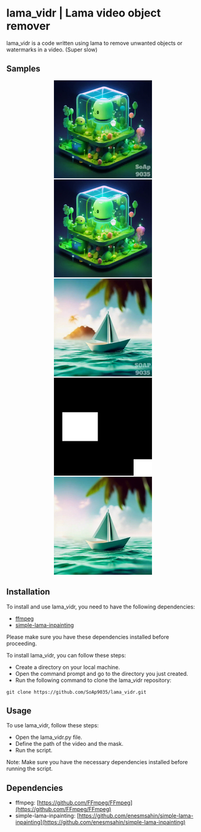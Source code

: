 # lama_vidr | Lama video object remover

lama_vidr is a code written using lama to remove unwanted objects or watermarks in a video. (Super slow)

## Samples

<div align="center">
  <img src="sample_videos/Samples for github/sample1.gif" width="256" height="256"/>
  <img src="sample_videos/Samples for github/sample1_fixed.gif" width="256" height="256"/>
</div>

<div align="center">
  <img src="sample_videos/Samples for github/sample2.gif" width="256" height="256"/>
  <img src="masks/mask14_768x768.png" width="256" height="256"/>
  <img src="sample_videos/Samples for github/sample2_fixed.gif" width="256" height="256"/>
</div>

## Installation

To install and use lama_vidr, you need to have the following dependencies:
- [ffmpeg](https://github.com/FFmpeg/FFmpeg)
- [simple-lama-inpainting](https://github.com/enesmsahin/simple-lama-inpainting)

Please make sure you have these dependencies installed before proceeding.

To install lama_vidr, you can follow these steps:
- Create a directory on your local machine.
- Open the command prompt and go to the directory you just created.
- Run the following command to clone the lama_vidr repository: 
```
git clone https://github.com/SoAp9035/lama_vidr.git
```

## Usage

To use lama_vidr, follow these steps:
- Open the lama_vidr.py file.
- Define the path of the video and the mask.
- Run the script.

Note: Make sure you have the necessary dependencies installed before running the script.

## Dependencies

- ffmpeg: [https://github.com/FFmpeg/FFmpeg](https://github.com/FFmpeg/FFmpeg)
- simple-lama-inpainting: [https://github.com/enesmsahin/simple-lama-inpainting](https://github.com/enesmsahin/simple-lama-inpainting)
